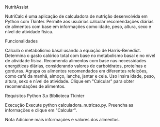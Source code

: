 NutritAssist

NutriCalc é uma aplicação de calculadora de nutrição desenvolvida em Python com Tkinter. Permite aos usuários calcular recomendações diárias de alimentos com base em informações como idade, peso, altura, sexo e nível de atividade física.

Funcionalidades

Calcula o metabolismo basal usando a equação de Harris-Benedict.
Determina o gasto calórico total com base no metabolismo basal e no nível de atividade física.
Recomenda alimentos com base nas necessidades energéticas diárias, considerando valores de carboidratos, proteínas e gorduras.
Agrupa os alimentos recomendados em diferentes refeições, como café da manhã, almoço, lanche, jantar e ceia.
Uso
Insira idade, peso, altura, sexo e nível de atividade.
Clique em "Calcular" para obter recomendações de alimentos.

Requisitos
Python 3.x
Biblioteca Tkinter

Execução
Execute python calculadora_nutricao.py.
Preencha as informações e clique em "Calcular".

Nota
Adicione mais informações e valores dos alimentos.